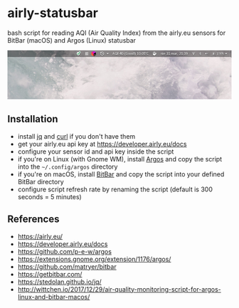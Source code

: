 airly-statusbar
===============
bash script for reading AQI (Air Quality Index) from the airly.eu sensors for BitBar (macOS) and Argos (Linux) statusbar

![screenshot](screenshot.png)

Installation
-------------
- install [jq](https://stedolan.github.io/jq/) and [curl](https://curl.haxx.se/) if you don't have them
- get your airly.eu api key at https://developer.airly.eu/docs
- configure your sensor id and api key inside the script
- if you're on Linux (with Gnome WM), install [Argos](https://extensions.gnome.org/extension/1176/argos) and copy the script into the `~/.config/argos` directory
- if you're on macOS, install [BitBar](https://getbitbar.com/) and copy the script into your defined BitBar directory
- configure script refresh rate by renaming the script (default is 300 seconds = 5 minutes)

References
----------
- https://airly.eu/
- https://developer.airly.eu/docs
- https://github.com/p-e-w/argos
- https://extensions.gnome.org/extension/1176/argos/
- https://github.com/matryer/bitbar
- https://getbitbar.com/
- https://stedolan.github.io/jq/
- http://wittchen.io/2017/12/29/air-quality-monitoring-script-for-argos-linux-and-bitbar-macos/
